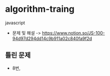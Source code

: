 # algorithm-traing
javascript
- 문제 및 해설 -> 
https://www.notion.so/JS-100-94d97d294dd14c9b911a02c840fa9f2d

## 틀린 문제
- 8번, 
